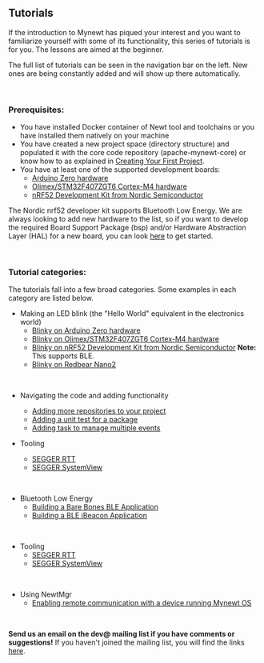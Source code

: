 ## Tutorials

If the introduction to Mynewt has piqued your interest and you want to familiarize yourself with some of its functionality, this series of tutorials is for you. The lessons are aimed at the beginner. 

The full list of tutorials can be seen in the navigation bar on the left. New ones are being constantly added and will show up there automatically.

<br>

### Prerequisites:

* You have installed Docker container of Newt tool and toolchains or you have installed them natively on your machine
* You have created a new project space (directory structure) and populated it with the core code repository (apache-mynewt-core) or know how to as explained in [Creating Your First Project](../get_started/project_create).
* You have at least one of the supported development boards:
    * [Arduino Zero hardware](arduino_zero.md)
    * [Olimex/STM32F407ZGT6 Cortex-M4 hardware](olimex.md)
    * [nRF52 Development Kit from Nordic Semiconductor](nRF52.md)

The Nordic nrf52 developer kit supports Bluetooth Low Energy. We are always looking to add new hardware to the list, so if you want to develop the required Board Support Package (bsp) and/or Hardware Abstraction Layer (HAL) for a new board, you can look [here](../core_os/porting/port_os/) to get started.


<br>

### Tutorial categories:

The tutorials fall into a few broad categories. Some examples in each category are listed below.

* Making an LED blink (the "Hello World" equivalent in the electronics world)
    * [Blinky on Arduino Zero hardware](arduino_zero.md)
    * [Blinky on Olimex/STM32F407ZGT6 Cortex-M4 hardware](olimex.md)
    * [Blinky on nRF52 Development Kit from Nordic Semiconductor](nRF52.md) **Note:** This supports BLE.
    * [Blinky on Redbear Nano2](rbnano2.md)

<br>

* Navigating the code and adding functionality
    * [Adding more repositories to your project](repo/add_repos.md)
    * [Adding a unit test for a package](unit_test.md)
    * [Adding task to manage multiple events](event_queue.md)

* Tooling
    * [SEGGER RTT](segger_rtt.md)
    * [SEGGER SystemView](segger_sysview.md)

<br>

* Bluetooth Low Energy
    * [Building a Bare Bones BLE Application](ble_bare_bones.md)
    * [Building a BLE iBeacon Application](ibeacon.md)

<br>

* Tooling
    * [SEGGER RTT](segger_rtt.md)
    * [SEGGER SystemView](segger_sysview.md)

<br>

* Using NewtMgr 
    * [Enabling remote communication with a device running Mynewt OS](project-slinky.md)

<br>


**Send us an email on the dev@ mailing list if you have comments or suggestions!** If you haven't joined the mailing list, you will find the links [here](../../community.md).

<br>


